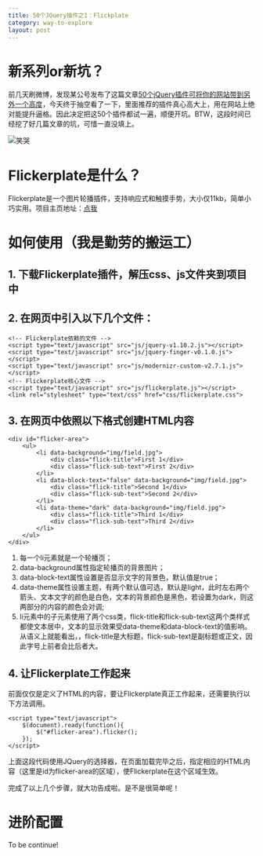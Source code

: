 ```yaml
---
title: 50个JQuery插件之1：Flickplate
category: way-to-explore
layout: post
---
```


# 新系列or新坑？
前几天刷微博，发现某公号发布了这篇文章[50个jQuery插件可将你的网站带到另外一个高度](http://www.lupaworld.com/article-239506.html)，今天终于抽空看了一下，里面推荐的插件真心高大上，用在网站上绝对能提升逼格。因此决定把这50个插件都试一遍，顺便开坑。BTW，这段时间已经挖了好几篇文章的坑，可惜一直没填上。

![笑哭](http://sr1-me.qiniudn.com/emotions/laugh2cry.jpg)

# Flickerplate是什么？

Flickerplate是一个图片轮播插件，支持响应式和触摸手势，大小仅11kb，简单小巧实用。项目主页地址：[点我](http://getwebplate.com/plugins/flickerplate)

# 如何使用（我是勤劳的搬运工）

## 1. 下载Flickerplate插件，解压css、js文件夹到项目中

## 2. 在网页中引入以下几个文件：

	<!-- Flickerplate依赖的文件 -->
	<script type="text/javascript" src="js/jquery-v1.10.2.js"></script>
	<script type="text/javascript" src="js/jquery-finger-v0.1.0.js"></script>
	<script type="text/javascript" src="js/modernizr-custom-v2.7.1.js"></script>
	<!-- Flickerplate核心文件 -->
	<script type="text/javascript" src="js/flickerplate.js"></script>
	<link rel="stylesheet" type="text/css" href="css/flickerplate.css">

## 3. 在网页中依照以下格式创建HTML内容

	<div id="flicker-area">
		<ul>
			<li data-background="img/field.jpg">
				<div class="flick-title">First 1</div>
				<div class="flick-sub-text">First 2</div>
			</li>
			<li data-block-text="false" data-background="img/field.jpg">
				<div class="flick-title">Second 1</div>
				<div class="flick-sub-text">Second 2</div>
			</li>
			<li data-theme="dark" data-background="img/field.jpg">
				<div class="flick-title">Third 1</div>
				<div class="flick-sub-text">Third 2</div>
			</li>
		</ul>
	</div>

1. 每一个li元素就是一个轮播页；
2. data-background属性指定轮播页的背景图片；
3. data-block-text属性设置是否显示文字的背景色，默认值是true；
4. data-theme属性设置主题，有两个默认值可选，默认是light，此时左右两个箭头、文本文字的颜色是白色，文本的背景颜色是黑色，若设置为dark，则这两部分的内容的颜色会对调;
5. li元素中的子元素使用了两个css类，flick-title和flick-sub-text这两个类样式都使文本居中，文本的显示效果受data-theme和data-block-text的值影响。从语义上就能看出，，flick-title是大标题，flick-sub-text是副标题或正文，因此字号上前者会比后者大。

## 4. 让Flickerplate工作起来

前面仅仅是定义了HTML的内容，要让Flickerplate真正工作起来，还需要执行以下方法调用。

	<script type="text/javascript">
		$(document).ready(function(){
			$("#flicker-area").flicker();
		});
	</script>

上面这段代码使用JQuery的选择器，在页面加载完毕之后，指定相应的HTML内容（这里是id为flicker-area的区域），使Flickerplate在这个区域生效。

完成了以上几个步骤，就大功告成啦。是不是很简单呢！

# 进阶配置

To be continue!
